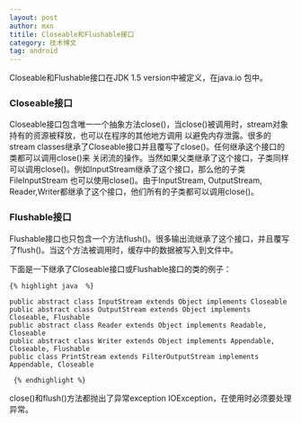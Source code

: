 ```yaml
---
layout: post
author: mxn
titile: Closeable和Flushable接口
category: 技术博文
tag: android
---
```


Closeable和Flushable接口在JDK 1.5 version中被定义，在java.io 包中。

### Closeable接口

Closeable接口包含唯一一个抽象方法close()，当close()被调用时，stream对象持有的资源被释放，也可以在程序的其他地方调用
以避免内存泄露。很多的stream classes继承了Closeable接口并且覆写了close()。任何继承这个接口的类都可以调用close()来
关闭流的操作。当然如果父类继承了这个接口，子类同样可以调用close()。例如InputStream继承了这个接口，那么他的子类FileInputStream
也可以使用close()。由于InputStream, OutputStream, Reader,Writer都继承了这个接口，他们所有的子类都可以调用close()。


### Flushable接口

Flushable接口也只包含一个方法flush()。很多输出流继承了这个接口，并且覆写了flush()。当这个方法被调用时，缓存中的数据被写入到文件中。


下面是一下继承了Closeable接口或Flushable接口的类的例子：

    {% highlight java  %}

    public abstract class InputStream extends Object implements Closeable
    public abstract class OutputStream extends Object implements Closeable, Flushable
    public abstract class Reader extends Object implements Readable, Closeable
    public abstract class Writer extends Object implements Appendable, Closeable, Flushable
    public class PrintStream extends FilterOutputStream implements Appendable, Closeable

     {% endhighlight %}

close()和flush()方法都抛出了异常exception IOException，在使用时必须要处理异常。

